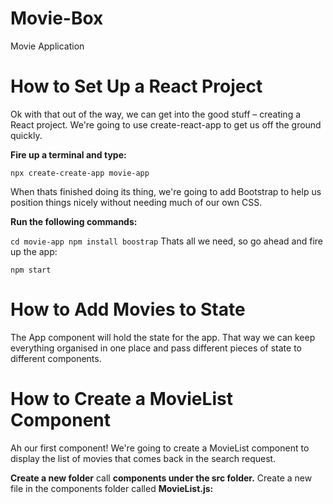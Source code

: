 # Movie-Box
Movie Application 

# How to Set Up a React Project
Ok with that out of the way, we can get into the good stuff – creating a React project. We're going to use create-react-app to get us off the ground quickly.

**Fire up a terminal and type:**

`npx create-create-app movie-app`

When thats finished doing its thing, we're going to add Bootstrap to help us position things nicely without needing much of our own CSS.

**Run the following commands:**

`cd movie-app
npm install boostrap`
Thats all we need, so go ahead and fire up the app:

`npm start`

# How to Add Movies to State
The App component will hold the state for the app. That way we can keep everything organised in one place and pass different pieces of state to different components.
# How to Create a MovieList Component
Ah our first component! We're going to create a MovieList component to display the list of movies that comes back in the search request.

**Create a new folder** call **components under the src folder.** Create a new file in the components folder called **MovieList.js:**
